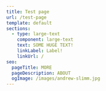 ```yaml
---
title: Test page
url: /test-page
template: default
sections:
  - type: large-text
    component: large-text
    text: S﻿OME HUGE TEXT!
    linkLabel: Label!
    linkUrl: /
seo:
  pageTitle: MORE
  pageDescription: ABOUT
  ogImage: /images/andrew-slimm.jpg
---
```

